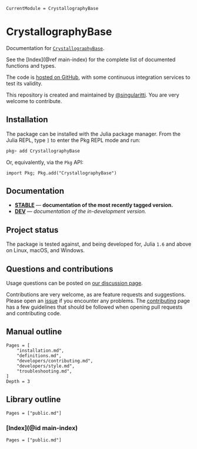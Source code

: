```@meta
CurrentModule = CrystallographyBase
```

# CrystallographyBase

Documentation for [`CrystallographyBase`](https://github.com/MineralsCloud/CrystallographyBase.jl).

See the [Index](@ref main-index) for the complete list of documented functions
and types.

The code is [hosted on GitHub](https://github.com/MineralsCloud/CrystallographyBase.jl),
with some continuous integration services to test its validity.

This repository is created and maintained by [@singularitti](https://github.com/singularitti).
You are very welcome to contribute.

## Installation

The package can be installed with the Julia package manager.
From the Julia REPL, type `]` to enter the Pkg REPL mode and run:

```julia
pkg> add CrystallographyBase
```

Or, equivalently, via the `Pkg` API:

```@repl
import Pkg; Pkg.add("CrystallographyBase")
```

## Documentation

- [**STABLE**](https://MineralsCloud.github.io/CrystallographyBase.jl/stable) — **documentation of the most recently tagged version.**
- [**DEV**](https://MineralsCloud.github.io/CrystallographyBase.jl/dev) — _documentation of the in-development version._

## Project status

The package is tested against, and being developed for, Julia `1.6` and above on Linux,
macOS, and Windows.

## Questions and contributions

Usage questions can be posted on
[our discussion page](https://github.com/MineralsCloud/CrystallographyBase.jl/discussions).

Contributions are very welcome, as are feature requests and suggestions. Please open an
[issue](https://github.com/MineralsCloud/CrystallographyBase.jl/issues)
if you encounter any problems. The [contributing](@ref) page has
a few guidelines that should be followed when opening pull requests and contributing code.

## Manual outline

```@contents
Pages = [
    "installation.md",
    "definitions.md",
    "developers/contributing.md",
    "developers/style.md",
    "troubleshooting.md",
]
Depth = 3
```

## Library outline

```@contents
Pages = ["public.md"]
```

### [Index](@id main-index)

```@index
Pages = ["public.md"]
```
